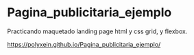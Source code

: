 # Pagina_publicitaria_ejemplo

Practicando maquetado landing page
html
y css grid, y flexbox.

https://polyxein.github.io/Pagina_publicitaria_ejemplo/
